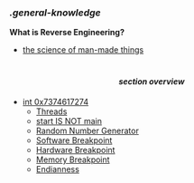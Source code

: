 ### ___.general-knowledge___

__What is Reverse Engineering?__
* [the science of man-made things](https://medium.com/@againsthimself/in-defense-of-reverse-engineering-e07fe19b26c)

#
#### *<p align='center'> section overview </p>*

* [int 0x7374617274](int_0x7374617274.md)
  * [Threads](int_0x7374617274.md#Threads)
  * [start IS NOT main](int_0x7374617274.md)
  * [Random Number Generator](int_0x7374617274.md)
  * [Software Breakpoint](int_0x7374617274.md)
  * [Hardware Breakpoint](int_0x7374617274.md)
  * [Memory Breakpoint](int_0x7374617274.md)
  * [Endianness](int_0x7374617274.md)
